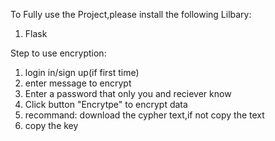 To Fully use the Project,please install the following Lilbary:
1) Flask


Step to use encryption:
1) login in/sign up(if first time)
2) enter message to encrypt
3) Enter a password that only you and reciever know
4) Click button "Encrytpe" to encrypt data
5) recommand: download the cypher text,if  not copy the text
6) copy the key
